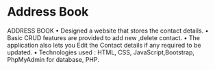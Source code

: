# Address Book
ADDRESS BOOK
•	Designed a website that stores the contact details.
•	Basic CRUD features are provided to add new ,delete contact.
•	The application also lets you Edit the Contact details if any required to be updated. 
•	Technologies used : HTML, CSS, JavaScript,Bootstrap, PhpMyAdmin for database, PHP.

